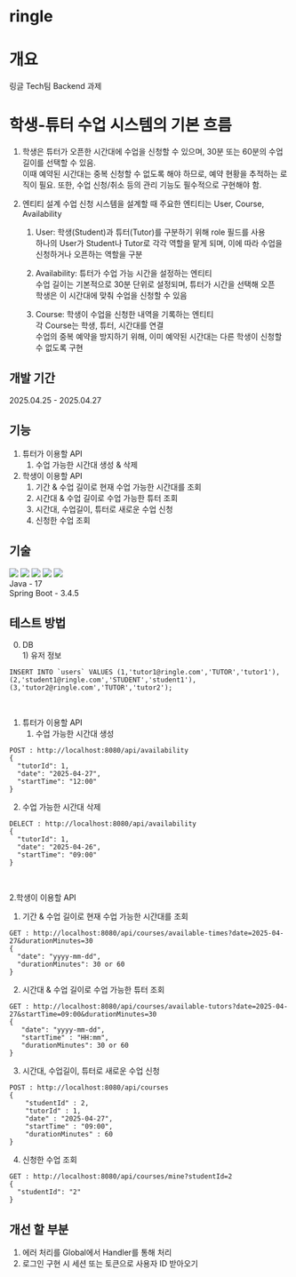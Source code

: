 # ringle

# 개요
링글 Tech팀 Backend 과제

# 학생-튜터 수업 시스템의 기본 흐름
1. 학생은 튜터가 오픈한 시간대에 수업을 신청할 수 있으며, 30분 또는 60분의 수업 길이를 선택할 수 있음.<br>
이때 예약된 시간대는 중복 신청할 수 없도록 해야 하므로, 예약 현황을 추적하는 로직이 필요.
또한, 수업 신청/취소 등의 관리 기능도 필수적으로 구현해야 함.

2. 엔티티 설계
   수업 신청 시스템을 설계할 때 주요한 엔티티는 User, Course, Availability

   1) User: 학생(Student)과 튜터(Tutor)를 구분하기 위해 role 필드를 사용
   <br>   하나의 User가 Student나 Tutor로 각각 역할을 맡게 되며, 이에 따라 수업을 신청하거나 오픈하는 역할을 구분

   2) Availability:
튜터가 수업 가능 시간을 설정하는 엔티티<br>
수업 길이는 기본적으로 30분 단위로 설정되며, 튜터가 시간을 선택해 오픈
<br>학생은 이 시간대에 맞춰 수업을 신청할 수 있음

   3) Course: 학생이 수업을 신청한 내역을 기록하는 엔티티<br>
각 Course는 학생, 튜터, 시간대를 연결
<br>수업의 중복 예약을 방지하기 위해, 이미 예약된 시간대는 다른 학생이 신청할 수 없도록 구현

## 개발 기간
2025.04.25 - 2025.04.27

## 기능
1. 튜터가 이용할 API
   1) 수업 가능한 시간대 생성 & 삭제
2. 학생이 이용할 API
   1) 기간 & 수업 길이로 현재 수업 가능한 시간대를 조회
   2) 시간대 & 수업 길이로 수업 가능한 튜터 조회
   3) 시간대, 수업길이, 튜터로 새로운 수업 신청
   4) 신청한 수업 조회

## 기술
<img src="https://img.shields.io/badge/java-007396?style=flat-square&logo=java&logoColor=white"/>
<img src="https://img.shields.io/badge/Spring-6DB33F?style=flat-square&logo=Spring&logoColor=white"/>
<img src="https://img.shields.io/badge/Spring Boot-6DB33F?style=flat-square&logo=Spring Boot&logoColor=yellow"/>
<img src="https://img.shields.io/badge/MySql-003545?style=flat-square&logo=Mysql&logoColor=white"/>
<img src="https://img.shields.io/badge/Postman-FF6C37?style=flat-square&logo=Postman&logoColor=white"/>
<br>
Java - 17 <br>
Spring Boot - 3.4.5

## 테스트 방법
0. DB
<br> 1) 유저 정보
```
INSERT INTO `users` VALUES (1,'tutor1@ringle.com','TUTOR','tutor1'),(2,'student1@ringle.com','STUDENT','student1'),(3,'tutor2@ringle.com','TUTOR','tutor2');
```
<br>

1. 튜터가 이용할 API
   1) 수업 가능한 시간대 생성
```
POST : http://localhost:8080/api/availability
{
  "tutorId": 1,
  "date": "2025-04-27",
  "startTime": "12:00"
}
```

   2) 수업 가능한 시간대 삭제
```
DELECT : http://localhost:8080/api/availability
{
  "tutorId": 1,
  "date": "2025-04-26",
  "startTime": "09:00"
}
```
<br>

2.학생이 이용할 API
   1) 기간 & 수업 길이로 현재 수업 가능한 시간대를 조회
```
GET : http://localhost:8080/api/courses/available-times?date=2025-04-27&durationMinutes=30
{
  "date": "yyyy-mm-dd",
  "durationMinutes": 30 or 60
}
```
   2) 시간대 & 수업 길이로 수업 가능한 튜터 조회
```
GET : http://localhost:8080/api/courses/available-tutors?date=2025-04-27&startTime=09:00&durationMinutes=30
{
   "date": "yyyy-mm-dd",
   "startTime" : "HH:mm",
   "durationMinutes": 30 or 60
}
```
   3) 시간대, 수업길이, 튜터로 새로운 수업 신청
```
POST : http://localhost:8080/api/courses
{
    "studentId" : 2,
    "tutorId" : 1,
    "date" : "2025-04-27",
    "startTime" : "09:00",
    "durationMinutes" : 60
}
```
   4) 신청한 수업 조회
```
GET : http://localhost:8080/api/courses/mine?studentId=2
{
  "studentId": "2"
}
```

## 개선 할 부분
1. 에러 처리를 Global에서 Handler를 통해 처리
2. 로그인 구현 시 세션 또는 토큰으로 사용자 ID 받아오기